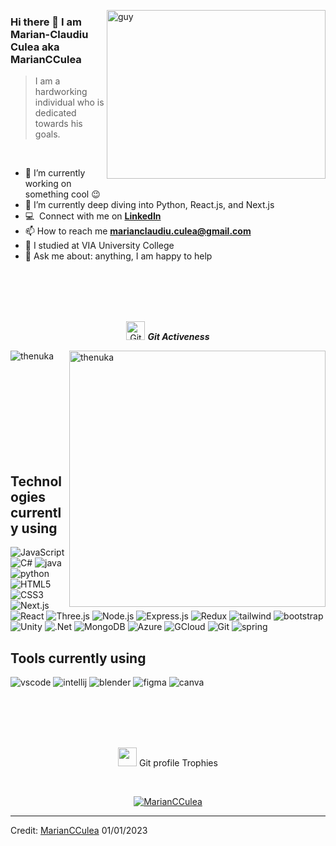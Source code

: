 
 <img align="right" height="270px" alt="guy" width="350" src="https://i.pinimg.com/originals/e4/26/70/e426702edf874b181aced1e2fa5c6cde.gif" /> </a>
 
### Hi there 👋 I am Marian-Claudiu Culea aka MarianCCulea

> I am a hardworking individual who is dedicated towards his goals.
<br />



- 🔭 I’m currently working on something cool 😉
- 🌱 I’m currently deep diving into Python, React.js, and Next.js
- :computer: &nbsp;Connect with me on **[LinkedIn]**
- 📫 How to reach me **marianclaudiu.culea@gmail.com**
- 📝 I studied at VIA University College 
- 💬 Ask me about: anything, I am happy to help

<br><br><br><br>

<p align="center">
 <img src="https://media.giphy.com/media/W5eoZHPpUx9sapR0eu/giphy.gif" width="30" alt="Git"/>&nbsp;<i><b>Git Activeness</b></i>
</p>
 
<p>
 <img align="left" src="https://github-readme-stats.vercel.app/api/top-langs?username=MarianCCulea&langs_count=10&show_icons=true&locale=en&layout=compact&theme=chartreuse-dark" alt="thenuka" />
</p>
<p>&nbsp;<img align="right" src="https://github-readme-stats.vercel.app/api?username=MarianCCulea&show_icons=true&locale=en&theme=chartreuse-dark" alt="thenuka" width="410"/>
</p>

<br><br><br><br><br><br><br><br>

## Technologies currently using


<div>
  
 <img  alt="JavaScript" src="https://img.shields.io/badge/javascript-%23323330.svg?style=for-the-badge&logo=javascript&logoColor=%23F7DF1E"/>
 <img  alt="C#" src="https://img.shields.io/badge/c%23-%23239120.svg?style=for-the-badge&logo=c-sharp&logoColor=white"/>
 <img  alt="java" src ="https://img.shields.io/badge/Java-ED8B00?style=for-the-badge&logo=java&logoColor=white"/>
 <img  alt="python" src ="https://img.shields.io/badge/Python-14354C?style=for-the-badge&logo=python&logoColor=white"/>
 <img  alt="HTML5" src="https://img.shields.io/badge/html5-%23E34F26.svg?style=for-the-badge&logo=html5&logoColor=white"/>
 <img  alt="CSS3" src="https://img.shields.io/badge/css3-%231572B6.svg?style=for-the-badge&logo=css3&logoColor=white"/>
 <img  alt="Next.js" src="https://img.shields.io/badge/Next-black?style=for-the-badge&logo=next.js&logoColor=white"/>
 <img  alt="React" src="https://img.shields.io/badge/react-%2320232a.svg?style=for-the-badge&logo=react&logoColor=%2361DAFB"/>
 <img  alt="Three.js" src="https://img.shields.io/badge/threejs-black?style=for-the-badge&logo=three.js&logoColor=white"/>
 <img  alt="Node.js" src="https://img.shields.io/badge/node.js-%2343853D.svg?style=for-the-badge&logo=node-dot-js&logoColor=white"/>
 <img  alt="Express.js" src="https://img.shields.io/badge/express.js-%23404d59.svg?style=for-the-badge&logo=express&logoColor=%2361DAFB"/>
 <img  alt="Redux" src="https://img.shields.io/badge/redux-%23593d88.svg?style=for-the-badge&logo=redux&logoColor=white"/>
 <img  alt="tailwind" src="https://img.shields.io/badge/Tailwind_CSS-38B2AC?style=for-the-badge&logo=tailwind-css&logoColor=white"/>
 <img  alt="bootstrap" src ="https://img.shields.io/badge/Bootstrap-563D7C?style=for-the-badge&logo=bootstrap&logoColor=white"/>
 <img  alt="Unity" src="https://img.shields.io/badge/unity-%23000000.svg?style=for-the-badge&logo=unity&logoColor=white"/>
 <img  alt=".Net" src="https://img.shields.io/badge/.NET-5C2D91?style=for-the-badge&logo=.net&logoColor=white"/>
 <img  alt="MongoDB" src ="https://img.shields.io/badge/MongoDB-%234ea94b.svg?style=for-the-badge&logo=mongodb&logoColor=white"/>
 <img  alt="Azure" src ="https://img.shields.io/badge/azure-%230072C6.svg?style=for-the-badge&logo=microsoftazure&logoColor=white"/>
 <img  alt="GCloud" src ="https://img.shields.io/badge/GoogleCloud-%234285F4.svg?style=for-the-badge&logo=google-cloud&logoColor=white"/>
 <img  alt="Git" src ="https://img.shields.io/badge/git-%23F05033.svg?style=for-the-badge&logo=git&logoColor=white"/>
 <img  alt="spring" src ="https://img.shields.io/badge/Spring-6DB33F?style=for-the-badge&logo=spring&logoColor=white"/>
  
  
  
 
</div>

## Tools currently using


<div>
  <img  alt="vscode" src="https://img.shields.io/badge/Visual_Studio_Code-0078D4?style=for-the-badge&logo=visual%20studio%20code&logoColor=white"/> 
  <img  alt="intellij" src="https://img.shields.io/badge/IntelliJ_IDEA-000000.svg?style=for-the-badge&logo=intellij-idea&logoColor=white"/> 
  <img  alt="blender" src="https://img.shields.io/badge/blender-%23F5792A.svg?style=for-the-badge&logo=blender&logoColor=white"/>
  <img  alt="figma" src="https://img.shields.io/badge/Figma-F24E1E?style=for-the-badge&logo=figma&logoColor=white"/>
  <img  alt="canva" src="https://img.shields.io/badge/Canva-%2300C4CC.svg?&style=for-the-badge&logo=Canva&logoColor=white"/>

 </div>
 
<br><br><br><br>

<p align="center">
 <img src="https://media.giphy.com/media/QaMcXSekUWx7aogAUr/giphy.gif" width="30" />&nbsp;Git profile Trophies
</p>
<br>

<p align="center">
 <a href="https://github.com/ryo-ma/github-profile-trophy">
  <img src="https://github-profile-trophy.vercel.app/?username=MarianCCulea&layout=compact&theme=algolia" alt="MarianCCulea" />
 </a>
</p>


[linkedin]: https://www.linkedin.com/in/marianculea/

------
Credit: [MarianCCulea](https://github.com/MarianCCulea)
01/01/2023
